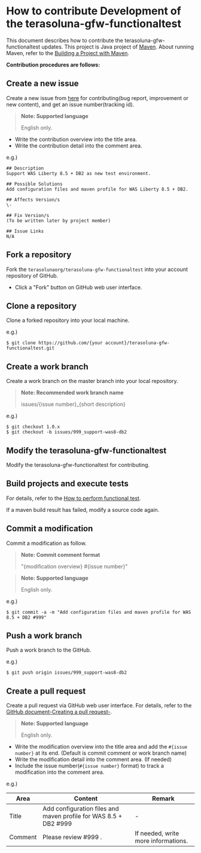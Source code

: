 # How to contribute Development of the terasoluna-gfw-functionaltest

This document describes how to contribute the terasoluna-gfw-functionaltest updates.
This project is Java project of [Maven](https://maven.apache.org/).
About running Maven, refer to the [Building a Project with Maven](https://maven.apache.org/run-maven/index.html).

**Contribution procedures are follows:**


## Create a new issue

Create a new issue from [here](https://github.com/terasolunaorg/terasoluna-gfw-functionaltest/issues/new?body=%23%23%20Description%0D%0A%28%2A%2ARequired%2A%2A%3A%20Please%20write%20issue%20description%29%0D%0A%0D%0A%23%23%20Possible%20Solutions%0D%0A%28Optional%3A%20Please%20write%20solutions%20of%20this%20issue%20you%20think%29%0D%0A%0D%0A%23%23%20Affects%20Version%2Fs%0D%0A%28%2A%2ARequired%2A%2A%3A%20Please%20select%20affected%20versions%29%0D%0A%2A%205.0.1.RELEASE%0D%0A%2A%201.0.3.RELEASE%0D%0A%0D%0A%23%23%20Fix%20Version%2Fs%0D%0A%28To%20be%20written%20later%20by%20project%20member%29%0D%0A%0D%0A%23%23%20Issue%20Links%0D%0A%28Optional%3A%20Please%20link%20to%20related%20issues%29%0D%0A%2A%20%23%7Bissue%20no%7D%0D%0A%2A%20or%20external%20url) for contributing(bug report, improvement or new content), and get an issue number(tracking id).

> **Note: Supported language**
>
> English only.

* Write the contribution overview into the title area.
* Write the contribution detail into the comment area.

 e.g.)

 ```
 ## Description
 Support WAS Liberty 8.5 + DB2 as new test environment.

 ## Possible Solutions
 Add configuration files and maven profile for WAS Liberty 8.5 + DB2.

 ## Affects Version/s
 \-

 ## Fix Version/s
 (To be written later by project member)

 ## Issue Links
 N/A
 ```

## Fork a repository

Fork the `terasolunaorg/terasoluna-gfw-functionaltest` into your account repository of GitHub.

* Click a "Fork" button on GitHub web user interface.


## Clone a repository

Clone a forked repository into your local machine.


e.g.)

```console
$ git clone https://github.com/{your account}/terasoluna-gfw-functionaltest.git
```


## Create a work branch

Create a work branch on the master branch into your local repository.

> **Note: Recommended work branch name**
>
> issues/{issue number}_{short description}

e.g.)

```console
$ git checkout 1.0.x
$ git checkout -b issues/999_support-was8-db2
```

## Modify the terasoluna-gfw-functionaltest

Modify the terasoluna-gfw-functionaltest for contributing.



## Build projects and execute tests

For details, refer to the [How to perform functional test](https://github.com/terasolunaorg/terasoluna-gfw-functionaltest#how-to-perform-functional-test).

If a maven build result has failed, modify a source code again.


## Commit a modification

Commit a modification as follow.

> **Note: Commit comment format**
>
> "{modification overview} #{issue number}"

> **Note: Supported language**
>
> English only.

e.g.)

```console
$ git commit -a -m "Add configuration files and maven profile for WAS 8.5 + DB2 #999"
```


## Push a work branch

Push a work branch to the GitHub.

e.g.)

```console
$ git push origin issues/999_support-was8-db2
```


## Create a pull request

Create a pull request via GitHub web user interface.
For details, refer to the [GitHub document-Creating a pull request-](https://help.github.com/articles/creating-a-pull-request/).

> **Note: Supported language**
>
> English only.

* Write the modification overview into the title area and add the `#{issue number}` at its end. (Default is commit comment or work branch name)
* Write the modification detail into the comment area. (If needed)
* Include the issue number(`#{issue number}` format) to track a modification into the comment area.

e.g.)

| Area | Content | Remark |
| ---- | ------- | ------ |
| Title | Add configuration files and maven profile for WAS 8.5 + DB2 #999 | - |
| Comment | Please review #999 .| If needed, write more informations. |

